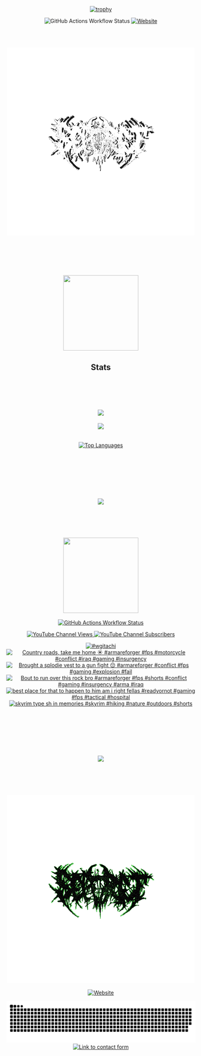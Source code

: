 [COMMENT]: <TITLE*****************************************>

<div align="center">
  <a href="https://seperet.com">
    
  [![trophy](https://github-profile-trophy.vercel.app/?username=denv3rr&column=-1&no-frame=true&no-bg=true&theme=darkhub&title=-Stars,-PullRequest,-Issues,-Reviews)](https://github.com/ryo-ma/github-profile-trophy)
    
  ![GitHub Actions Workflow Status](https://img.shields.io/github/actions/workflow/status/denv3rr/denv3rr/.github%2Fworkflows%2Fyoutube-cards.yml?logoColor=CD201F&label=connections&link=https%3A%2F%2Fyoutube.com%2F%40seperet)
  </a>
  <a href="https://seperet.com">
  ![Website](https://img.shields.io/website?url=https%3A%2F%2Fseperet.com&label=seperet.com)    
  </a>  
</div>

<br></br>

[COMMENT]: <LOGO*****************************************>
<div align="center">
  <a href="https://seperet.com">
    <img src=https://github.com/denv3rr/denv3rr/blob/main/Seperet_Slam_White.gif/>
  </a>
</div>
<br></br>
<br></br>
<br></br>

[COMMENT]: <STATS*****************************************>
<div align="center">

  <img src="https://github.com/Anmol-Baranwal/Cool-GIFs-For-GitHub/assets/74038190/0b335028-1d3d-4ee5-b5b3-a373d499be7e" width="200" height="200">

  ## Stats
</div>

<br></br>
<br></br>

<div align="center">  
<div align="center">
  <a>
    <img src="https://github-profile-summary-cards.vercel.app/api/cards/profile-details?username=denv3rr&theme=transparent"/>
    <br></br>
    <img src="https://github-readme-streak-stats.herokuapp.com?user=denv3rr&theme=transparent&hide_border=true&properties=background&border=white"/>
    <br></br>
  </a>
</div>
  
[![Top Languages](https://github-readme-stats.vercel.app/api/top-langs/?username=denv3rr&hide_border=true&theme=transparent&layout=donut&langs_count=12)](https://github.com/denv3rr/github-readme-stats)
<br></br>
<br></br>
<br></br>
<br></br>

<img src="https://user-images.githubusercontent.com/74038190/212284100-561aa473-3905-4a80-b561-0d28506553ee.gif">
<br></br>
<br></br>
<br></br>

[COMMENT]: <YOUTUBE*****************************************>
<div align="center">
<a href="https://youtube.com/@seperet">
  <img src="https://media4.giphy.com/media/v1.Y2lkPTc5MGI3NjExYzdqdmlpbzIzdDM1Zm8wNnR5MW8wODVwY29tMnBjd2ltb292eXRkMiZlcD12MV9pbnRlcm5hbF9naWZfYnlfaWQmY3Q9cw/dyLmcrc0wk4dUCxp0K/giphy.webp" width="200" height="200">

  <div align="center">
    
   [COMMENT]: <CHECK-WORKFLOWS*****************************************>
   
  ![GitHub Actions Workflow Status](https://img.shields.io/github/actions/workflow/status/denv3rr/denv3rr/.github%2Fworkflows%2Fyoutube-cards.yml?logoColor=CD201F&label=connections&link=https%3A%2F%2Fyoutube.com%2F%40seperet)
  
    
  </div>
  
  ![YouTube Channel Views](https://img.shields.io/youtube/channel/views/UCATB-IqmpAn-2XHu6lxTVwg)
  <a href="https://youtube.com/@seperet">
  ![YouTube Channel Subscribers](https://img.shields.io/youtube/channel/subscribers/UCATB-IqmpAn-2XHu6lxTVwg?link=https%3A%2F%2Fyoutube.com%2F%40seperet)
  </a>
</a>
  
<!-- BEGIN YOUTUBE-CARDS -->
[![#wgitachi](https://ytcards.demolab.com/?id=mDiQFBQ5yVA&title=%23wgitachi&lang=en&timestamp=1755163072&background_color=%230d1117&title_color=%23ffffff&stats_color=%23dedede&max_title_lines=1&width=250&border_radius=5 "#wgitachi")](https://www.youtube.com/shorts/mDiQFBQ5yVA)
[![Country roads, take me home ☀️ #armareforger #fps #motorcycle #conflict #iraq #gaming #insurgency](https://ytcards.demolab.com/?id=pBrju_p2doE&title=Country+roads%2C+take+me+home+%E2%98%80%EF%B8%8F+%23armareforger+%23fps+%23motorcycle+%23conflict+%23iraq+%23gaming+%23insurgency&lang=en&timestamp=1755160342&background_color=%230d1117&title_color=%23ffffff&stats_color=%23dedede&max_title_lines=1&width=250&border_radius=5 "Country roads, take me home ☀️ #armareforger #fps #motorcycle #conflict #iraq #gaming #insurgency")](https://www.youtube.com/shorts/pBrju_p2doE)
[![Brought a splodie vest to a gun fight 😔 #armareforger #conflict #fps #gaming #explosion #fail](https://ytcards.demolab.com/?id=Jmp7DDBpKjY&title=Brought+a+splodie+vest+to+a+gun+fight+%F0%9F%98%94+%23armareforger+%23conflict+%23fps+%23gaming+%23explosion+%23fail&lang=en&timestamp=1755133533&background_color=%230d1117&title_color=%23ffffff&stats_color=%23dedede&max_title_lines=1&width=250&border_radius=5 "Brought a splodie vest to a gun fight 😔 #armareforger #conflict #fps #gaming #explosion #fail")](https://www.youtube.com/shorts/Jmp7DDBpKjY)
[![Bout to run over this rock bro #armareforger #fps #shorts #conflict #gaming #insurgency #arma #iraq](https://ytcards.demolab.com/?id=uzS1sdQaeaY&title=Bout+to+run+over+this+rock+bro+%23armareforger+%23fps+%23shorts+%23conflict+%23gaming+%23insurgency+%23arma+%23iraq&lang=en&timestamp=1755130077&background_color=%230d1117&title_color=%23ffffff&stats_color=%23dedede&max_title_lines=1&width=250&border_radius=5 "Bout to run over this rock bro #armareforger #fps #shorts #conflict #gaming #insurgency #arma #iraq")](https://www.youtube.com/shorts/uzS1sdQaeaY)
[![best place for that to happen to him am i right fellas #readyornot #gaming #fps #tactical #hospital](https://ytcards.demolab.com/?id=Ovq2sm03eBI&title=best+place+for+that+to+happen+to+him+am+i+right+fellas+%23readyornot+%23gaming+%23fps+%23tactical+%23hospital&lang=en&timestamp=1755044054&background_color=%230d1117&title_color=%23ffffff&stats_color=%23dedede&max_title_lines=1&width=250&border_radius=5 "best place for that to happen to him am i right fellas #readyornot #gaming #fps #tactical #hospital")](https://www.youtube.com/shorts/Ovq2sm03eBI)
[![skyrim type sh in memories #skyrim #hiking #nature #outdoors #shorts](https://ytcards.demolab.com/?id=YG6JP4ErXig&title=skyrim+type+sh+in+memories+%23skyrim+%23hiking+%23nature+%23outdoors+%23shorts&lang=en&timestamp=1755043807&background_color=%230d1117&title_color=%23ffffff&stats_color=%23dedede&max_title_lines=1&width=250&border_radius=5 "skyrim type sh in memories #skyrim #hiking #nature #outdoors #shorts")](https://www.youtube.com/shorts/YG6JP4ErXig)
<!-- END YOUTUBE-CARDS -->
<br></br>
<br></br>
<br></br>

<img src="https://user-images.githubusercontent.com/74038190/212284100-561aa473-3905-4a80-b561-0d28506553ee.gif">
<br></br>
<br></br>
<br></br>

[COMMENT]: <LOGO*****************************************>
<div align="center">
  <a href="https://seperet.com">
    <img src=https://github.com/denv3rr/denv3rr/blob/main/Seperet_NightVision_Slam.gif/>
  </a>
</div>

<a href="https://seperet.com">
  
  ![Website](https://img.shields.io/website?url=https%3A%2F%2Fseperet.com&label=seperet.com)

<a/>
  
</div>

[COMMENT]: <SNAKE*****************************************>
  <div align="center">
    <picture>
      <source media="(prefers-color-scheme: dark)" srcset="https://raw.githubusercontent.com/platane/platane/output/github-contribution-grid-snake-dark.svg">
      <source media="(prefers-color-scheme: light)" srcset="https://raw.githubusercontent.com/platane/platane/output/github-contribution-grid-snake.svg">
      <img alt="GitHub contribution grid snake animation" src="https://raw.githubusercontent.com/platane/platane/output/github-contribution-grid-snake.svg">
    </picture>
  </div>
<div align="center">
<a href="https://seperet.com/contact"><img src="https://readme-typing-svg.demolab.com?font=Sixtyfour+Convergence&size=25&duration=3000&color=F7F7F7&center=true&width=520&height=60&lines=CLICK+HERE+TO+CONTACT" alt="Link to contact form" /></a>
</div>

[COMMENT]: <LOGOS*****************************************>
[logo1]: https://github.com/denv3rr/denv3rr/blob/main/Seperet_Slam_White.gif "Seperet.com"
[logo2]: https://github.com/denv3rr/denv3rr/blob/main/Seperet_NightVision_Slam.gif "Seperet.com"
